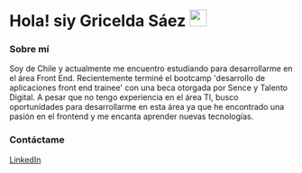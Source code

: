 <h1>Hola! siy Gricelda Sáez <img src="https://i.pinimg.com/originals/91/b2/22/91b2224f758ccd8e4aee58dc0ca8c1d7.gif" width="30px"></h1>

### Sobre mí

Soy de Chile y actualmente me encuentro estudiando para desarrollarme en el área Front End. Recientemente terminé el bootcamp 'desarrollo de aplicaciones front end trainee' con una beca otorgada por Sence y Talento Digital.
A pesar que no tengo experiencia en el área TI, busco oportunidades para desarrollarme en esta área ya que he encontrado una pasión en el frontend y me encanta aprender nuevas tecnologías.

### Contáctame
<a href="https://www.linkedin.com/in/gricelda-saez-p">LinkedIn</a>
<!--
<!--
**griceeg/griceeg** is a ✨ _special_ ✨ repository because its `README.md` (this file) appears on your GitHub profile.

Here are some ideas to get you started:

- 🔭 I’m currently working on ...
- 🌱 I’m currently learning ...
- 👯 I’m looking to collaborate on ...
- 🤔 I’m looking for help with ...
- 💬 Ask me about ...
- 📫 How to reach me: ...
- 😄 Pronouns: ...
- ⚡ Fun fact: ...
-->
